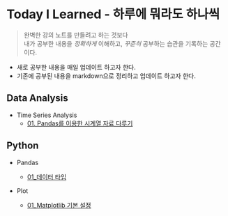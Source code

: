 # **Today I Learned - 하루에 뭐라도 하나씩**

> 완벽한 강의 노트를 만들려고 하는 것보다 <br>
내가 공부한 내용을 *정확하게* 이해하고, *꾸준히* 공부하는 습관을 기록하는 공간이다.

* 새로 공부한 내용을 매일 업데이트 하고자 한다. 
* 기존에 공부된 내용을 markdown으로 정리하고 업데이트 하고자 한다.

## **Data Analysis**
* Time Series Analysis 
    * <a href="Data Analysis/Time Series Analysis/01_Time_Series_Data_with_Pandas.md">01. Pandas를 이용한 시계열 자료 다루기</a>

## **Python**
* Pandas
    * [01_데이터 타입](Python/Pandas/01_Data_Type.md)
* Plot 
    * [01_Matplotlib 기본 설정](Python/Pandas/01_Matplotlib1.md)

    <!-- * Seaborn -->
    <!-- * Plotly -->
